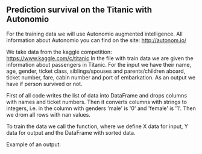 ## Prediction survival on the Titanic with Autonomio

For the training data we will use Autonomio augmented intelligence. 
All information about Autonomio you can find on the site: http://autonom.io/

We take data from the kaggle competition: https://www.kaggle.com/c/titanic In the file with train data we are given the information about passengers in Titanic. For the input we have their name, age, gender, ticket class, siblings/spouses and parents/children aboard, ticket number, fare, cabin number and port of embarkation. As an output we have if person survived or not.

First of all code writes the list of data into DataFrame and drops columns with names and ticket numbers. Then it converts columns with strings to integers, i.e. in the column with genders 'male' is '0' and 'female' is '1'. Then we drom all rows with nan values.

To train the data we call the function, where we define X data for input, Y data for output and the DataFrame with sorted data.

Example of an output:

```


```
